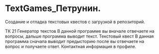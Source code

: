 # TextGames_Петрунин.
<p>Создание и отладка текстовых квестов с загрузкой в репозиторий.</p>
ТК 21
Генератор текстов
В данной программе вы вначале отвечаете на вопросы, дальше программа выводит текст.
Текстовый квест
В данная программа сначала выводит предысторию после вы отвечаете на вопрос и получаете ответ.
Контактная информация в профиле.
